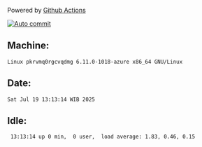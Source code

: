 Powered by [Github Actions](https://github.com/features/actions)

[![Auto commit](https://github.com/hiage/workstation/workflows/Auto%20commit/badge.svg)](https://github.com/hiage/workstation/actions?query=workflow%3A%22Auto+commit%22)

## Machine:
```
Linux pkrvmq0rgcvqdmg 6.11.0-1018-azure x86_64 GNU/Linux
```
## Date:
```
Sat Jul 19 13:13:14 WIB 2025
```
## Idle:
```
 13:13:14 up 0 min,  0 user,  load average: 1.83, 0.46, 0.15
```
